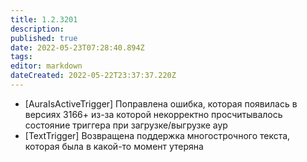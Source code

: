 ```yaml
---
title: 1.2.3201
description: 
published: true
date: 2022-05-23T07:28:40.894Z
tags: 
editor: markdown
dateCreated: 2022-05-22T23:37:37.220Z
---		
```

		
- [AuraIsActiveTrigger] Поправлена ошибка, которая появилась в версиях 3166+ из-за которой некорректно просчитывалось состояние триггера при загрузке/выгрузке аур
- [TextTrigger] Возвращена поддержка многострочного текста, которая была в какой-то момент утеряна
